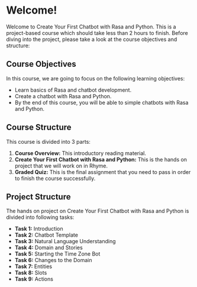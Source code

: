 # Welcome!

Welcome to Create Your First Chatbot with Rasa and Python. This is a project-based course which should take less than 2 hours to finish. Before diving into the project, please take a look at the course objectives and structure:

## Course Objectives

In this course, we are going to focus on the following learning objectives:
* Learn basics of Rasa and chatbot development.
* Create a chatbot with Rasa and Python.
* By the end of this course, you will be able to simple chatbots with Rasa and Python.

## Course Structure

This course is divided into 3 parts:
1. **Course Overview:** This introductory reading material.
2. **Create Your First Chatbot with Rasa and Python:** This is the hands on project that we will work on in Rhyme.
3. **Graded Quiz:** This is the final assignment that you need to pass in order to finish the course successfully.

## Project Structure
The hands on project on Create Your First Chatbot with Rasa and Python is divided into following tasks:
* **Task 1:** Introduction
* **Task 2:** Chatbot Template
* **Task 3:** Natural Language Understanding
* **Task 4:** Domain and Stories
* **Task 5:** Starting the Time Zone Bot
* **Task 6:** Changes to the Domain
* **Task 7:** Entities
* **Task 8:** Slots
* **Task 9:** Actions
